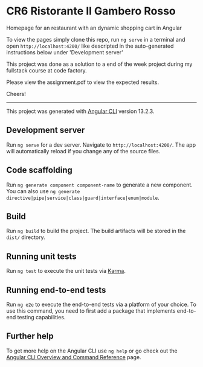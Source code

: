 # CR6 Ristorante Il Gambero Rosso
Homepage for an restaurant with an dynamic shopping cart in Angular

To view the pages simply clone this repo, run `ng serve` in a terminal and open `http://localhost:4200/` like descripted in the auto-generated instructions below under 'Development server' 

This project was done as a solution to a end of the week project during my fullstack course at code factory.

Please view the assignment.pdf to view the expected results.

Cheers!

----------------------------------------------------------------------------------------------------------
This project was generated with [Angular CLI](https://github.com/angular/angular-cli) version 13.2.3.

## Development server

Run `ng serve` for a dev server. Navigate to `http://localhost:4200/`. The app will automatically reload if you change any of the source files.

## Code scaffolding

Run `ng generate component component-name` to generate a new component. You can also use `ng generate directive|pipe|service|class|guard|interface|enum|module`.

## Build

Run `ng build` to build the project. The build artifacts will be stored in the `dist/` directory.

## Running unit tests

Run `ng test` to execute the unit tests via [Karma](https://karma-runner.github.io).

## Running end-to-end tests

Run `ng e2e` to execute the end-to-end tests via a platform of your choice. To use this command, you need to first add a package that implements end-to-end testing capabilities.

## Further help

To get more help on the Angular CLI use `ng help` or go check out the [Angular CLI Overview and Command Reference](https://angular.io/cli) page.
